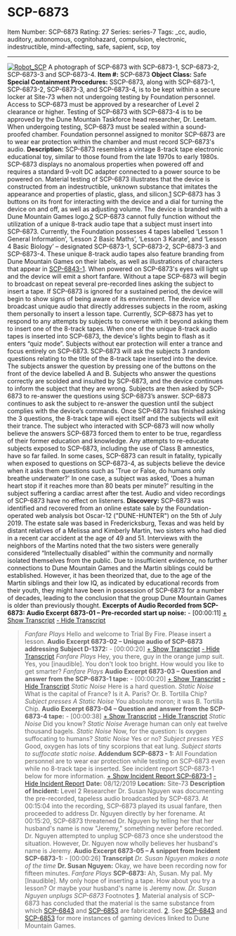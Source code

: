 # SCP-6873
Item Number: SCP-6873
Rating: 27
Series: series-7
Tags: _cc, audio, auditory, autonomous, cognitohazard, compulsion, electronic, indestructible, mind-affecting, safe, sapient, scp, toy

---

[![Robot_SCP](https://scp-wiki.wdfiles.com/local--resized-images/scp-6873/Robot_SCP/medium.jpg)](https://scp-wiki.wdfiles.com/local--files/scp-6873/Robot_SCP)
A photograph of SCP-6873 with SCP-6873-1, SCP-6873-2, SCP-6873-3 and SCP-6873-4.
**Item #:** SCP-6873
**Object Class:** Safe
**Special Containment Procedures:** SSCP-6873, along with SCP-6873-1, SCP-6873-2, SCP-6873-3, and SCP-6873-4, is to be kept within a secure locker at Site-73 when not undergoing testing by Foundation personnel. Access to SCP-6873 must be approved by a researcher of Level 2 clearance or higher. Testing of SCP-6873 with SCP-6873-4 is to be approved by the Dune Mountain Taskforce head researcher, Dr. Leetam. When undergoing testing, SCP-6873 must be sealed within a sound-proofed chamber. Foundation personnel assigned to monitor SCP-6873 are to wear ear protection within the chamber and must record SCP-6873's audio.
**Description:** SCP-6873 resembles a vintage 8-track tape electronic educational toy, similar to those found from the late 1970s to early 1980s. SCP-6873 displays no anomalous properties when powered off and requires a standard 9-volt DC adapter connected to a power source to be powered on. Material testing of SCP-6873 illustrates that the device is constructed from an indestructible, unknown substance that imitates the appearance and properties of plastic, glass, and silicon.[1](javascript:;) SCP-6873 has 3 buttons on its front for interacting with the device and a dial for turning the device on and off, as well as adjusting volume. The device is branded with a Dune Mountain Games logo.[2](javascript:;)
SCP-6873 cannot fully function without the utilization of a unique 8-track audio tape that a subject must insert into SCP-6873. Currently, the Foundation possesses 4 tapes labelled ‘Lesson 1 General Information’, ‘Lesson 2 Basic Maths’, ‘Lesson 3 Karate’, and ‘Lesson 4 Basic Biology’ – designated SCP-6873-1, SCP-6873-2, SCP-6873-3 and SCP-6873-4. These unique 8-track audio tapes also feature branding from Dune Mountain Games on their labels, as well as illustrations of characters that appear in [SCP-6843-1](https://scp-wiki.wikidot.com/scp-6843).
When powered on SCP-6873's eyes will light up and the device will emit a short fanfare. Without a tape SCP-6873 will begin to broadcast on repeat several pre-recorded lines asking the subject to insert a tape. If SCP-6873 is ignored for a sustained period, the device will begin to show signs of being aware of its environment. The device will broadcast unique audio that directly addresses subjects in the room, asking them personally to insert a lesson tape. Currently, SCP-6873 has yet to respond to any attempts by subjects to converse with it beyond asking them to insert one of the 8-track tapes.
When one of the unique 8-track audio tapes is inserted into SCP-6873, the device's lights begin to flash as it enters “quiz mode”. Subjects without ear protection will enter a trance and focus entirely on SCP-6873. SCP-6873 will ask the subjects 3 random questions relating to the title of the 8-track tape inserted into the device. The subjects answer the question by pressing one of the buttons on the front of the device labelled A and B. Subjects who answer the questions correctly are scolded and insulted by SCP-6873, and the device continues to inform the subject that they are wrong. Subjects are then asked by SCP-6873 to re-answer the questions using SCP-6873’s answer. SCP-6873 continues to ask the subject to re-answer the question until the subject complies with the device’s commands. Once SCP-6873 has finished asking the 3 questions, the 8-track tape will eject itself and the subjects will exit their trance.
The subject who interacted with SCP-6873 will now wholly believe the answers SCP-6873 forced them to enter to be true, regardless of their former education and knowledge. Any attempts to re-educate subjects exposed to SCP-6873, including the use of Class B amnestics, have so far failed. In some cases, SCP-6873 can result in fatality, typically when exposed to questions on SCP-6873-4, as subjects believe the device when it asks them questions such as 'True or False, do humans only breathe underwater?' In one case, a subject was asked, 'Does a human heart stop if it reaches more than 80 beats per minute?' resulting in the subject suffering a cardiac arrest after the test. Audio and video recordings of SCP-6873 have no effect on listeners.
**Discovery:** SCP-6873 was identified and recovered from an online estate sale by the Foundation-operated web analysis bot Oscar-12 ("DUNE-HUNTER") on the 5th of July 2019. The estate sale was based in Fredericksburg, Texas and was held by distant relatives of a Melissa and Kimberly Martin, two sisters who had died in a recent car accident at the age of 49 and 51. Interviews with the neighbors of the Martins noted that the two sisters were generally considered “Intellectually disabled” within the community and normally isolated themselves from the public.
Due to insufficient evidence, no further connections to Dune Mountain Games and the Martin siblings could be established. However, it has been theorized that, due to the age of the Martin siblings and their low IQ, as indicated by educational records from their youth, they might have been in possession of SCP-6873 for a number of decades, leading to the conclusion that the group Dune Mountain Games is older than previously thought.
**Excerpts of Audio Recorded from SCP-6873:**
**Audio Excerpt 6873-01 – Pre-recorded start up noise:** \- [00:00:11]
[\+ Show Transcript](javascript:;)
[\- Hide Transcript](javascript:;)
> *Fanfare Plays* Hello and welcome to Trial By Fire. Please insert a lesson.
**Audio Excerpt 6873-02 – Unique audio of SCP-6873 addressing Subject D-1372:** \- [00:00:20]
[\+ Show Transcript](javascript:;)
[\- Hide Transcript](javascript:;)
> *Fanfare Plays* Hey, you there, guy in the orange jump suit. Yes, you [inaudible]. You don't look too bright. How would you like to get smarter? *Fanfare Plays*
**Audio Excerpt 6873-03 – Question and answer from the SCP-6873-1 tape:** \- [00:00:20]
[\+ Show Transcript](javascript:;)
[\- Hide Transcript](javascript:;)
> *Static Noise* Here is a hard question. *Static Noise* What is the capital of France? Is it A. Paris? Or. B. Tortilla Chip? *Subject presses A* *Static Noise* You absolute moron; it was B. Tortilla Chip.
**Audio Excerpt 6873-04 – Question and answer from the SCP-6873-4 tape:** \- [00:00:38]
[\+ Show Transcript](javascript:;)
[\- Hide Transcript](javascript:;)
> *Static Noise* Did you know? *Static Noise* Average human can only eat twelve thousand bagels. *Static Noise* Now, for the question: Is oxygen suffocating to humans? *Static Noise* Yes or no? *Subject presses YES* Good, oxygen has lots of tiny scorpions that eat lung. *Subject starts to suffocate* *static noise*.
> **Addendum SCP-6873 - 1:** All Foundation personnel are to wear ear protection while testing on SCP-6873 even while no 8-track tape is inserted. See incident report SCP-6873-1 below for more information.
[\+ Show Incident Report SCP-6873-1](javascript:;)
[\- Hide Incident Report](javascript:;)
**Date:** 08/12/2019
**Location:** Site-73
**Description of Incident:** Level 2 Researcher Dr. Susan Nguyen was documenting the pre-recorded, tapeless audio broadcasted by SCP-6873. At 00:15:04 into the recording, SCP-6873 played its usual fanfare, then proceeded to address Dr. Nguyen directly by her forename. At 00:15:20, SCP-6873 threatened Dr. Nguyen by telling her that her husband's name is now "Jeremy," something never before recorded. Dr. Nguyen attempted to unplug SCP-6873 once she understood the situation. However, Dr. Nguyen now wholly believes her husband's name is Jeremy.
**Audio Excerpt 6873-05 – A snippet from Incident SCP-6873-1:** \- [00:00:26]
> **Transcript**
> *Dr. Susan Nguyen makes a note of the time*
> **Dr. Susan Nguyen:** Okay, we have been recording now for fifteen minutes.
> *Fanfare Plays*
> **SCP-6873:** Ah, Susan. My pal. My [Inaudible]. My only hope of inserting a tape. How about you try a lesson? Or maybe your husband's name is Jeremy now.
> *Dr. Susan Nguyen unplugs SCP-6873*
Footnotes
[1](javascript:;). Material analysis of SCP-6873 has concluded that the material is the same substance from which [SCP-6843](https://scp-wiki.wikidot.com/scp-6843) and [SCP-6853](https://scp-wiki.wikidot.com/scp-6853) are fabricated.
[2](javascript:;). See [SCP-6843](https://scp-wiki.wikidot.com/scp-6843) and [SCP-6853](https://scp-wiki.wikidot.com/scp-6853) for more instances of gaming devices linked to Dune Mountain Games.